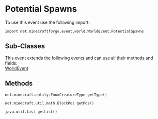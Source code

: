# Potential Spawns

To use this event use the following import:
```groovy:no-line-numbers
import net.minecraftforge.event.world.WorldEvent.PotentialSpawns
```

## Sub-Classes
This event extends the following events and can use all their methods and fields: <br>
[WorldEvent](../world_event/world_event.md)

## Methods
```groovy:no-line-numbers
net.minecraft.entity.EnumCreatureType getType()
```

```groovy:no-line-numbers
net.minecraft.util.math.BlockPos getPos()
```

```groovy:no-line-numbers
java.util.List getList()
```
